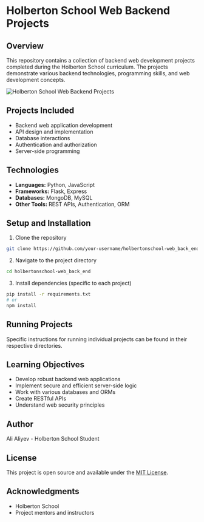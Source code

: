 # Holberton School Web Backend Projects

## Overview
This repository contains a collection of backend web development projects completed during the Holberton School curriculum. The projects demonstrate various backend technologies, programming skills, and web development concepts.

![Holberton School Web Backend Projects](https://i.hizliresim.com/caoktif.png)

## Projects Included
- Backend web application development
- API design and implementation
- Database interactions
- Authentication and authorization
- Server-side programming

## Technologies
- **Languages:** Python, JavaScript
- **Frameworks:** Flask, Express
- **Databases:** MongoDB, MySQL
- **Other Tools:** REST APIs, Authentication, ORM

## Setup and Installation
1. Clone the repository
```bash
git clone https://github.com/your-username/holbertonschool-web_back_end.git
```

2. Navigate to the project directory
```bash
cd holbertonschool-web_back_end
```

3. Install dependencies (specific to each project)
```bash
pip install -r requirements.txt
# or
npm install
```

## Running Projects
Specific instructions for running individual projects can be found in their respective directories.

## Learning Objectives
- Develop robust backend web applications
- Implement secure and efficient server-side logic
- Work with various databases and ORMs
- Create RESTful APIs
- Understand web security principles

## Author
Ali Aliyev - Holberton School Student

## License
This project is open source and available under the [MIT License](LICENSE).

## Acknowledgments
- Holberton School
- Project mentors and instructors